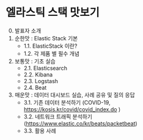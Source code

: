 # 엘라스틱 스택 맛보기

0. 발표자 소개
1. 순한맛 : Elastic Stack 기본
    - 1.1. ElasticStack 이란?
    - 1.2. 각 제품 별 필수 개념
2. 보통맛 : 기초 실습
    - 2.1. Elasticsearch
    - 2.2. Kibana
    - 2.3. Logstash
    - 2.4. Beat
3. 매운맛 : 데이터 대시보드 실습, 사례 공유 및 질의 응답
    - 3.1. 기존 데이터 분석하기 (COVID-19, https://kosis.kr/covid/covid_index.do )
    - 3.2. 네트워크 트래픽 분석하기 (https://www.elastic.co/kr/beats/packetbeat)
    - 3.3. 활용 사례
